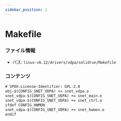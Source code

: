 ```yaml
---
sidebar_position: 1
---
```

# Makefile

### ファイル情報

- パス: `linux-v6.12/drivers/vdpa/solidrun/Makefile`

### コンテンツ

```txt
# SPDX-License-Identifier: GPL-2.0
obj-$(CONFIG_SNET_VDPA) += snet_vdpa.o
snet_vdpa-$(CONFIG_SNET_VDPA) += snet_main.o
snet_vdpa-$(CONFIG_SNET_VDPA) += snet_ctrl.o
ifdef CONFIG_HWMON
snet_vdpa-$(CONFIG_SNET_VDPA) += snet_hwmon.o
endif

```

